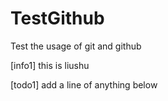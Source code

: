 # TestGithub
Test the usage of git and github

[info1] this is liushu

[todo1] add a line of anything below
